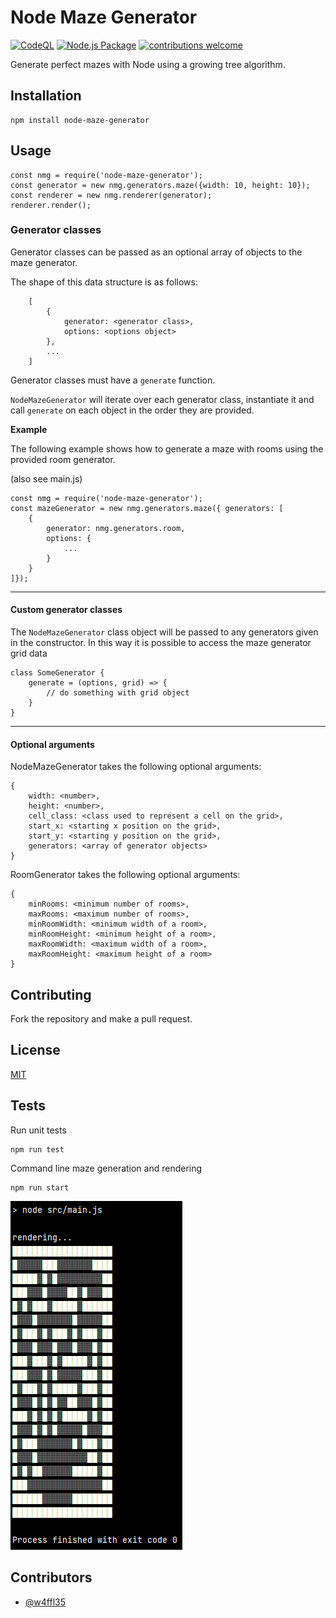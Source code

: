 # Node Maze Generator

[![CodeQL](https://github.com/w4ffl35/node-maze-generator/actions/workflows/codeql.yml/badge.svg)](https://github.com/w4ffl35/node-maze-generator/actions/workflows/codeql.yml) [![Node.js Package](https://github.com/w4ffl35/node-maze-generator/actions/workflows/npm-publish.yml/badge.svg)](https://github.com/w4ffl35/node-maze-generator/actions/workflows/npm-publish.yml)
[![contributions welcome](https://img.shields.io/badge/contributions-welcome-brightgreen.svg?style=flat)](https://github.com/dwyl/esta/issues)

Generate perfect mazes with Node using a growing tree algorithm.

## Installation

    npm install node-maze-generator

## Usage

    const nmg = require('node-maze-generator');
    const generator = new nmg.generators.maze({width: 10, height: 10});
    const renderer = new nmg.renderer(generator);
    renderer.render();

### Generator classes

Generator classes can be passed as an optional array of objects to the maze generator.

The shape of this data structure is as follows:

        [
            {
                generator: <generator class>,
                options: <options object>
            },
            ...
        ]

Generator classes must have a `generate` function.

`NodeMazeGenerator` will iterate over each generator class, instantiate it and call `generate` on each object in the 
order they are provided.

**Example**

The following example shows how to generate a maze with rooms using the provided room generator.

(also see main.js)

    const nmg = require('node-maze-generator');
    const mazeGenerator = new nmg.generators.maze({ generators: [
        {
            generator: nmg.generators.room,
            options: {
                ...
            }
        }
    ]});

---

#### Custom generator classes

The `NodeMazeGenerator` class object will be passed to any generators given in the constructor.
In this way it is possible to access the maze generator grid data

    class SomeGenerator {
        generate = (options, grid) => {
            // do something with grid object
        }
    }

---

#### Optional arguments

NodeMazeGenerator takes the following optional arguments:

    {
        width: <number>,
        height: <number>,
        cell_class: <class used to represent a cell on the grid>,
        start_x: <starting x position on the grid>,
        start_y: <starting y position on the grid>,
        generators: <array of generator objects>
    }

RoomGenerator takes the following optional arguments:

    {
        minRooms: <minimum number of rooms>,
        maxRooms: <maximum number of rooms>,
        minRoomWidth: <minimum width of a room>,
        minRoomHeight: <minimum height of a room>,
        maxRoomWidth: <maximum width of a room>,
        maxRoomHeight: <maximum height of a room>
    }
    

## Contributing

Fork the repository and make a pull request.

## License

[MIT](LICENSE)

## Tests

Run unit tests

    npm run test

Command line maze generation and rendering
    
    npm run start

![img_2.png](sample_maze_output.png)

## Contributors

  - [@w4ffl35](https://github.com/w4ffl35)
